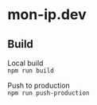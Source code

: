 # mon-ip.dev

## Build

Local build  
`npm run build`

Push to production  
`npm run push-production`

